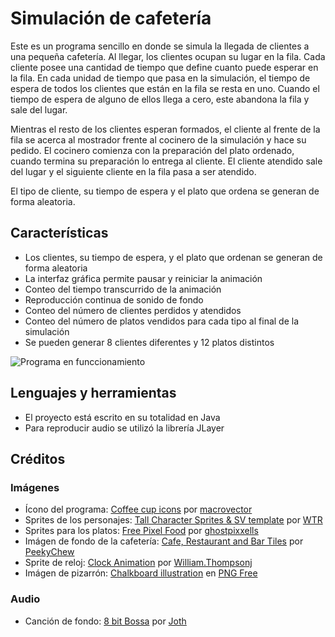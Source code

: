 # Simulación de cafetería

Este es un programa sencillo en donde se simula la llegada de clientes  a una pequeña cafetería. 
Al llegar, los clientes ocupan su lugar en la fila. Cada cliente posee una cantidad de tiempo que define cuanto puede esperar
en la fila. En cada unidad de tiempo que pasa en la simulación, el tiempo de espera de todos los clientes que están en la fila
se resta en uno. Cuando el tiempo de espera de alguno de ellos llega a cero, este abandona la fila y sale del lugar.

Mientras el resto de los clientes esperan formados, el cliente al frente de la fila se acerca al mostrador frente al cocinero
de la simulación y hace su pedido. El cocinero comienza con la preparación del plato ordenado, cuando termina su preparación lo
entrega al cliente. El cliente atendido sale del lugar y el siguiente cliente en la fila pasa a ser atendido.

El tipo de cliente, su tiempo de espera y el plato que ordena se generan de forma aleatoria.

## Características
* Los clientes, su tiempo de espera, y el plato que ordenan se generan de forma aleatoria
* La interfaz gráfica permite pausar y reiniciar la animación
* Conteo del tiempo transcurrido de la animación
* Reproducción continua de sonido de fondo
* Conteo del número de clientes perdidos y atendidos
* Conteo del número de platos vendidos para cada tipo al final de la simulación
* Se pueden generar 8 clientes diferentes y 12 platos distintos

![Programa en funccionamiento](pre.gif)

## Lenguajes y herramientas
* El proyecto está escrito en su totalidad en Java
* Para reproducir audio se utilizó la librería JLayer

## Créditos
### Imágenes
* Ícono del programa: [Coffee cup icons](https://www.freepik.es/vector-gratis/iconos-taza-cafe_1530512.htm#query=coffe%20cup%20icons%20macrovector&position=26&from_view=search) por [macrovector](https://www.freepik.es/macrovector)
* Sprites de los personajes: [Tall Character Sprites & SV template](https://forums.rpgmakerweb.com/index.php?threads/tall-character-sprites-sv-template.119130/) por [WTR](https://forums.rpgmakerweb.com/index.php?members/wtr.156088/)
* Sprites para los platos: [Free Pixel Food](https://ghostpixxells.itch.io/pixelfood) por [ghostpixxells](https://itch.io/profile/ghostpixxells)
* Imágen de fondo de la cafetería: [Cafe, Restaurant and Bar Tiles](https://www.deviantart.com/peekychew/art/Cafe-Restaurant-and-Bar-Tiles-532856201) por [PeekyChew](https://www.deviantart.com/peekychew)
* Sprite de reloj: [Clock Animation](https://opengameart.org/content/lpc-clock-animation) por [William.Thompsonj](https://opengameart.org/users/williamthompsonj)
* Imágen de pizarrón: [Chalkboard illustration](https://pngfree.io/blackboard-rectangle-png-8317) en [PNG Free](https://pngfree.io/)
### Audio
* Canción de fondo: [8 bit Bossa](https://opengameart.org/content/bossa-nova) por [Joth](https://opengameart.org/users/joth?page=1)